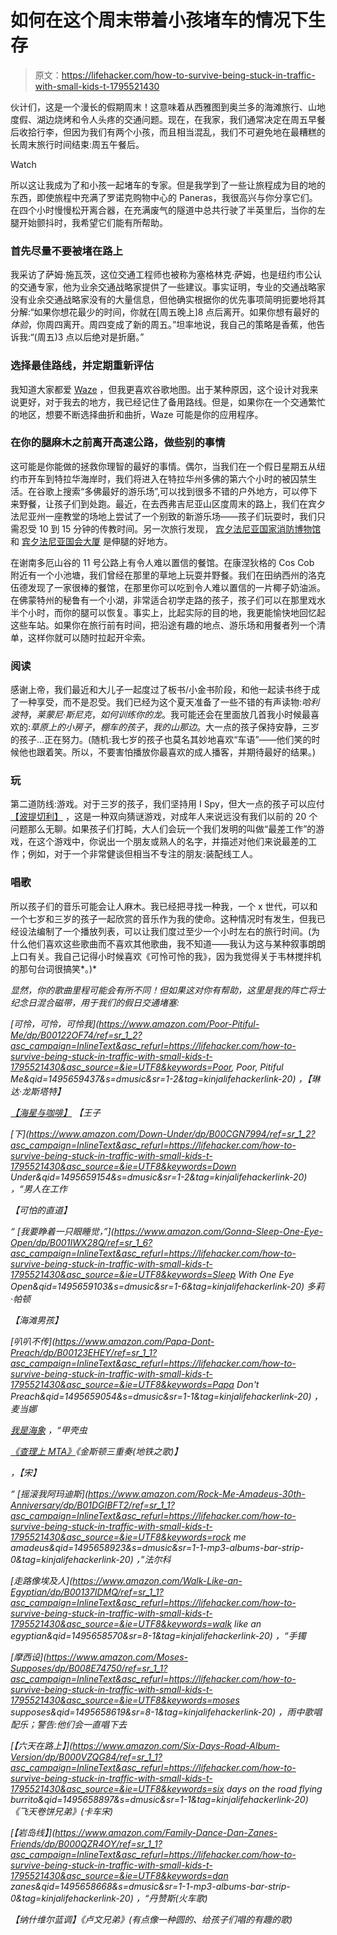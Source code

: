 # 如何在这个周末带着小孩堵车的情况下生存

> 原文：<https://lifehacker.com/how-to-survive-being-stuck-in-traffic-with-small-kids-t-1795521430>

伙计们，这是一个漫长的假期周末！这意味着从西雅图到奥兰多的海滩旅行、山地度假、湖边烧烤和令人头疼的交通问题。现在，在我家，我们通常决定在周五早餐后收拾行李，但因为我们有两个小孩，而且相当混乱，我们不可避免地在最糟糕的长周末旅行时间结束:周五午餐后。

Watch

所以这让我成为了和小孩一起堵车的专家。但是我学到了一些让旅程成为目的地的东西，即使旅程中充满了罗诺克购物中心的 Paneras，我很高兴与你分享它们。在四个小时慢慢松开离合器，在充满废气的隧道中总共行驶了半英里后，当你的左腿开始颤抖时，我希望它们能有所帮助。

### 首先尽量不要被堵在路上

我采访了萨姆·施瓦茨，这位交通工程师也被称为塞格林克·萨姆，也是纽约市公认的交通专家，他为业余交通战略家提供了一些建议。事实证明，专业的交通战略家没有业余交通战略家没有的大量信息，但他确实根据你的优先事项简明扼要地将其分解:“如果你想花最少的时间，你就在[周五晚上]8 点后离开。如果你想有最好的*体验*，你周四离开。周四变成了新的周五。”坦率地说，我自己的策略是香蕉，他告诉我:“(周五)3 点以后绝对是折磨。”

### 选择最佳路线，并定期重新评估

我知道大家都爱 [Waze](https://www.waze.com/download?from=get) ，但我更喜欢谷歌地图。出于某种原因，这个设计对我来说更好，对于我去的地方，我已经记住了备用路线。但是，如果你在一个交通繁忙的地区，想要不断选择曲折和曲折，Waze 可能是你的应用程序。

### 在你的腿麻木之前离开高速公路，做些别的事情

这可能是你能做的拯救你理智的最好的事情。偶尔，当我们在一个假日星期五从纽约市开车到特拉华海岸时，我们将进入在特拉华州多佛的第六个小时的被囚禁生活。在谷歌上搜索“多佛最好的游乐场”,可以找到很多不错的户外地方，可以停下来野餐，让孩子们到处跑。最近，在去西弗吉尼亚山区度周末的路上，我们在宾夕法尼亚州一座教堂的场地上尝试了一个别致的新游乐场——孩子们玩耍时，我们只需忍受 10 到 15 分钟的传教时间。另一次旅行发现， [宾夕法尼亚国家消防博物馆](http://www.pnfm.org/) 和 [宾夕法尼亚国会大厦](http://www.pacapitol.com/) 是伸腿的好地方。

在谢南多厄山谷的 11 号公路上有令人难以置信的餐馆。在康涅狄格的 Cos Cob 附近有一个小池塘，我们曾经在那里的草地上玩耍并野餐。我们在田纳西州的洛克伍德发现了一家很棒的餐馆，在那里你可以吃到令人难以置信的一片椰子奶油派。在佛蒙特州的秘鲁有一个小湖，非常适合初学走路的孩子，孩子们可以在那里戏水半个小时，而你的腿可以恢复。事实上，比起实际的目的地，我更能愉快地回忆起这些车站。如果你在旅行前有时间，把沿途有趣的地点、游乐场和用餐者列一个清单，这样你就可以随时拉起开伞索。

### 阅读

感谢上帝，我们最近和大儿子一起度过了板书/小金书阶段，和他一起读书终于成了一种享受，而不是忍受。我们已经为这个夏天准备了一些不错的有声读物:*哈利波特*，*莱蒙尼·斯尼克*，*如何训练你的龙*。我可能还会在里面放几首我小时候最喜欢的:*草原上的小房子*，*棚车的孩子*，*我的山那边*。大一点的孩子保持安静，三岁的孩子...正在努力。(随机:我七岁的孩子也莫名其妙地喜欢“车语”——他们笑的时候他也跟着笑。所以，不要害怕播放你最喜欢的成人播客，并期待最好的结果。)

### 玩

第二道防线:游戏。对于三岁的孩子，我们坚持用 I Spy，但大一点的孩子可以应付 [【波提切利】](http://www.icebreakers.ws/talking-game/botticelli.html) ，这是一种双向猜谜游戏，对成年人来说远没有我们以前的 20 个问题那么无聊。如果孩子们打盹，大人们会玩一个我们发明的叫做“最差工作”的游戏，在这个游戏中，你说出一个朋友或熟人的名字，并描述对他们来说最差的工作；例如，对于一个非常健谈但相当不专注的朋友:装配线工人。

### 唱歌

所以孩子们的音乐可能会让人麻木。我已经把寻找一种我，一个 x 世代，可以和一个七岁和三岁的孩子一起欣赏的音乐作为我的使命。这种情况时有发生，但我已经设法编制了一个播放列表，可以让我们度过至少一个小时左右的旅行时间。(为什么他们喜欢这些歌曲而不喜欢其他歌曲，我不知道——我认为这与某种叙事朗朗上口有关。我自己记得小时候喜欢《可怜可怜的我》，因为我觉得关于韦林搅拌机的那句台词很搞笑*。)* 

*显然，你的歌曲里程可能会有所不同！但如果这对你有帮助，这里是我的阵亡将士纪念日混合磁带，用于我们的假日交通堵塞:* 

*[可怜，可怜，可怜我](https://www.amazon.com/Poor-Pitiful-Me/dp/B00122OF74/ref=sr_1_2?asc_campaign=InlineText&asc_refurl=https://lifehacker.com/how-to-survive-being-stuck-in-traffic-with-small-kids-t-1795521430&asc_source=&ie=UTF8&keywords=Poor, Poor, Pitiful Me&qid=1495659437&s=dmusic&sr=1-2&tag=kinjalifehackerlink-20) ，【琳达·龙斯塔特】*

*[【海星与咖啡】](https://www.youtube.com/watch?v=TG4PqmShvHI) 【王子*

*[下](https://www.amazon.com/Down-Under/dp/B00CGN7994/ref=sr_1_2?asc_campaign=InlineText&asc_refurl=https://lifehacker.com/how-to-survive-being-stuck-in-traffic-with-small-kids-t-1795521430&asc_source=&ie=UTF8&keywords=Down Under&qid=1495659154&s=dmusic&sr=1-2&tag=kinjalifehackerlink-20) ，“男人在工作* 

*【可怕的直道】* 

*“ [我要睁着一只眼睡觉，”](https://www.amazon.com/Gonna-Sleep-One-Eye-Open/dp/B001IWX28Q/ref=sr_1_6?asc_campaign=InlineText&asc_refurl=https://lifehacker.com/how-to-survive-being-stuck-in-traffic-with-small-kids-t-1795521430&asc_source=&ie=UTF8&keywords=Sleep With One Eye Open&qid=1495659103&s=dmusic&sr=1-6&tag=kinjalifehackerlink-20) 多莉·帕顿* 

*【海滩男孩】* 

*[叭叭不传](https://www.amazon.com/Papa-Dont-Preach/dp/B00123EHEY/ref=sr_1_1?asc_campaign=InlineText&asc_refurl=https://lifehacker.com/how-to-survive-being-stuck-in-traffic-with-small-kids-t-1795521430&asc_source=&ie=UTF8&keywords=Papa Don't Preach&qid=1495659054&s=dmusic&sr=1-1&tag=kinjalifehackerlink-20) ，
麦当娜*

*[我是海象](https://www.amazon.com/dp/B01929I3K8/ref=dm_ws_tlw_trk6?asc_campaign=InlineText&asc_refurl=https://lifehacker.com/how-to-survive-being-stuck-in-traffic-with-small-kids-t-1795521430&asc_source=&tag=kinjalifehackerlink-20) ，“甲壳虫* 

*[《查理上 MTA》](https://www.amazon.com/dp/B005EXJM6Q/ref=dm_ws_tlw_trk30?asc_campaign=InlineText&asc_refurl=https://lifehacker.com/how-to-survive-being-stuck-in-traffic-with-small-kids-t-1795521430&asc_source=&tag=kinjalifehackerlink-20)《金斯顿三重奏(地铁之歌)】* 

*，【宋】* 

*“ [摇滚我阿玛迪斯](https://www.amazon.com/Rock-Me-Amadeus-30th-Anniversary/dp/B01DGIBFT2/ref=sr_1_1?asc_campaign=InlineText&asc_refurl=https://lifehacker.com/how-to-survive-being-stuck-in-traffic-with-small-kids-t-1795521430&asc_source=&ie=UTF8&keywords=rock me amadeus&qid=1495658923&s=dmusic&sr=1-1-mp3-albums-bar-strip-0&tag=kinjalifehackerlink-20) ，”法尔科* 

*[走路像埃及人](https://www.amazon.com/Walk-Like-an-Egyptian/dp/B00137IDMQ/ref=sr_1_1?asc_campaign=InlineText&asc_refurl=https://lifehacker.com/how-to-survive-being-stuck-in-traffic-with-small-kids-t-1795521430&asc_source=&ie=UTF8&keywords=walk like an egyptian&qid=1495658570&sr=8-1&tag=kinjalifehackerlink-20) ，“手镯* 

*[摩西设](https://www.amazon.com/Moses-Supposes/dp/B008E74750/ref=sr_1_1?asc_campaign=InlineText&asc_refurl=https://lifehacker.com/how-to-survive-being-stuck-in-traffic-with-small-kids-t-1795521430&asc_source=&ie=UTF8&keywords=moses supposes&qid=1495658619&sr=8-1&tag=kinjalifehackerlink-20) ，*雨中歌唱*配乐；警告:他们会一直唱下去* 

*[【六天在路上】](https://www.amazon.com/Six-Days-Road-Album-Version/dp/B000VZQG84/ref=sr_1_1?asc_campaign=InlineText&asc_refurl=https://lifehacker.com/how-to-survive-being-stuck-in-traffic-with-small-kids-t-1795521430&asc_source=&ie=UTF8&keywords=six days on the road flying burrito&qid=1495658897&s=dmusic&sr=1-1&tag=kinjalifehackerlink-20) 《飞天卷饼兄弟》(卡车宋)* 

*[【岩岛线】](https://www.amazon.com/Family-Dance-Dan-Zanes-Friends/dp/B000QZR4OY/ref=sr_1_1?asc_campaign=InlineText&asc_refurl=https://lifehacker.com/how-to-survive-being-stuck-in-traffic-with-small-kids-t-1795521430&asc_source=&ie=UTF8&keywords=dan zanes&qid=1495658668&s=dmusic&sr=1-1-mp3-albums-bar-strip-0&tag=kinjalifehackerlink-20) ，“丹赞斯(火车歌)* 

*【纳什维尔蓝调】《卢文兄弟》(有点像一种圆的、给孩子们唱的有趣的歌)*